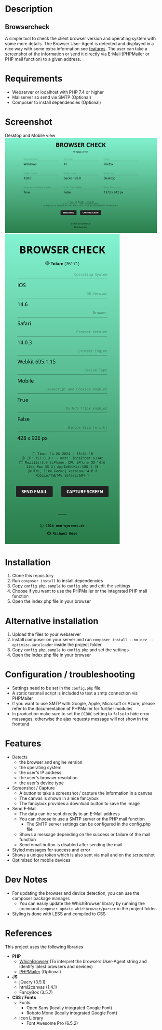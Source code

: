 # Description
## Browsercheck
A simple tool to check the client browser version and operating system with some more details.
The Browser User-Agent is detected and displayed in a nice way with some extra information see [features](#features).
The user can take a screenshot of the information or send it directly via E-Mail (PHPMailer or PHP mail function) to a given address.

# Requirements
* Webserver or localhost with PHP 7.4 or higher
* Mailserver so send vie SMTP (Optional)
* Composer to install dependencies (Optional) 

# Screenshot
Desktop and Mobile view
![Screenshot](https://github.com/serial/php-browsercheck/blob/master/screenshot.png)  
![Screenshot Mobile](https://github.com/serial/php-browsercheck/blob/master/screenshot-mobile.png)

# Installation
1. Clone this repository
2. Run `composer install` to install dependencies
3. Copy `config.php.sample` to `config.php` and edit the settings
4. Choose if you want to use the PHPMailer or the integrated PHP mail function
5. Open the index.php file in your browser


# Alternative installation
1. Upload the files to your webserver
2. Install composer on your server and run `composer install --no-dev --optimize-autoloader` inside the project folder
3. Copy `config.php.sample` to `config.php` and set the settings
4. Open the index.php file in your browser


# Configuration / troubleshooting
* Settings need to be set in the `config.php` file
* A static testmail script is included to test a smtp connection via PHPMailer
* If you want to use SMTP with Google, Apple, Microsoft or Azure, please refer to the documentation of PHPMailer for further modules
* In production make sure to set the `DEBUG` setting to `false` to hide error messages, otherwise the ajax requests message will not show in the frontend

# Features
* Detects
  * the browser and engine version
  * the operating system
  * the user's IP address
  * the user's browser resolution
  * the user's device type
* Screenshot / Capture
  * A button to take a screenshot / capture the information in a canvas
  * The canvas is shown in a nice fancybox
  * The fancybox provides a download button to save the image
* Send E-Mail
  * The data can be sent directly to an E-Mail address
  * You can choose to use a SMTP server or the PHP mail function
    * The SMTP server settings can be configured in the config.php file
  * Shows a message depending on the success or failure of the mail function
  * Send email button is disabled after sending the mail
* Styled messages for success and error
* Shows a unique token which is also sent via mail and on the screenshot
* Optimized for mobile devices


# Dev Notes
- For updating the browser and device detection, you can use the composer package manager.
  - You can easily update the WhichBrowser library by running the command `composer update whichbrowser/parser` in the project folder.
- Styling is done with LESS and compiled to CSS



# References
This project uses the following libraries

* **PHP**
  * [WhichBrowser](https://github.com/WhichBrowser/Parser-PHP) (To interpret the browsers User-Agent string and identify latest browsers and devices)
  * [PHPMailer](https://github.com/PHPMailer/PHPMailer) (Optional)
* **JS**
  * jQuery (3.5.1)
  * html2canvas (1.4.1)
  * FancyBox (3.5.7)
* **CSS / Fonts**
  * Fonts
    * Open Sans (locally integrated Google Font)
    * Roboto Mono (locally integrated Google Font)
  * Icon Library
    * Font Awesome Pro (6.5.2)

